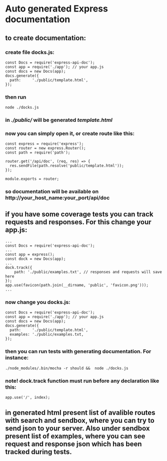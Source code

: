# Auto generated Express documentation

## to create documentation:
### create file docks.js:
```
const Docs = require('express-api-doc');
const app = require('./app'); // your app.js
const docs = new Docs(app);
docs.generate({
  path:     './public/template.html',
});
```
### then run
```
node ./docks.js
```
### in *./public/* will be generated *template.html*

### now you can simply open it, or create route like this:
```
const express = require('express');
const router = new express.Router();
const path = require('path');

router.get('/api/doc', (req, res) => {
  res.sendFile(path.resolve('public/template.html'));
});

module.exports = router;
```
### so documentation will be available on http://your_host_name:your_port/api/doc

## if you have some coverage tests you can track requests and responses. For this change your app.js:
```
...
const Docs = require('express-api-doc');
...
const app = express();
const dock = new Docs(app);
...
dock.track({
	path: './public/examples.txt', // responses and requests will save here
});
app.use(favicon(path.join(__dirname, 'public', 'favicon.png')));
...

```
### now change you docks.js:
```
const Docs = require('express-api-doc');
const app = require('./app'); // your app.js
const docs = new Docs(app);
docs.generate({
  path:     './public/template.html',
  examples: './public/examples.txt,
});
```

### then you can run tests with generating documentation. For instance:
```
./node_modules/.bin/mocha -r should &&  node ./docks.js
```

### note! dock.track function must run before any declaration like this:
```
app.use('/', index);
```

## in generated html present list of avalible routes with search and sendbox, where you can try to send json to your server. Also under sendbox present list of examples, where you can see request and response json which has been tracked during tests.

